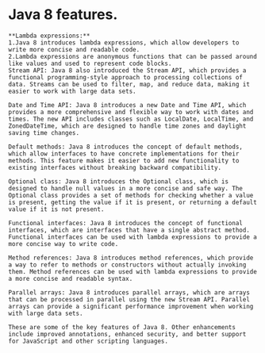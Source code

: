 # Java 8 features.
	**Lambda expressions:**
	1.Java 8 introduces lambda expressions, which allow developers to write more concise and readable code. 
	2.Lambda expressions are anonymous functions that can be passed around like values and used to represent code blocks.
	Stream API: Java 8 also introduced the Stream API, which provides a functional programming-style approach to processing collections of data. Streams can be used to filter, map, and reduce data, making it easier to work with large data sets.

	Date and Time API: Java 8 introduces a new Date and Time API, which provides a more comprehensive and flexible way to work with dates and times. The new API includes classes such as LocalDate, LocalTime, and ZonedDateTime, which are designed to handle time zones and daylight saving time changes.

	Default methods: Java 8 introduces the concept of default methods, which allow interfaces to have concrete implementations for their methods. This feature makes it easier to add new functionality to existing interfaces without breaking backward compatibility.

	Optional class: Java 8 introduces the Optional class, which is designed to handle null values in a more concise and safe way. The Optional class provides a set of methods for checking whether a value is present, getting the value if it is present, or returning a default value if it is not present.

	Functional interfaces: Java 8 introduces the concept of functional interfaces, which are interfaces that have a single abstract method. Functional interfaces can be used with lambda expressions to provide a more concise way to write code.

	Method references: Java 8 introduces method references, which provide a way to refer to methods or constructors without actually invoking them. Method references can be used with lambda expressions to provide a more concise and readable syntax.

	Parallel arrays: Java 8 introduces parallel arrays, which are arrays that can be processed in parallel using the new Stream API. Parallel arrays can provide a significant performance improvement when working with large data sets.

	These are some of the key features of Java 8. Other enhancements include improved annotations, enhanced security, and better support for JavaScript and other scripting languages.
